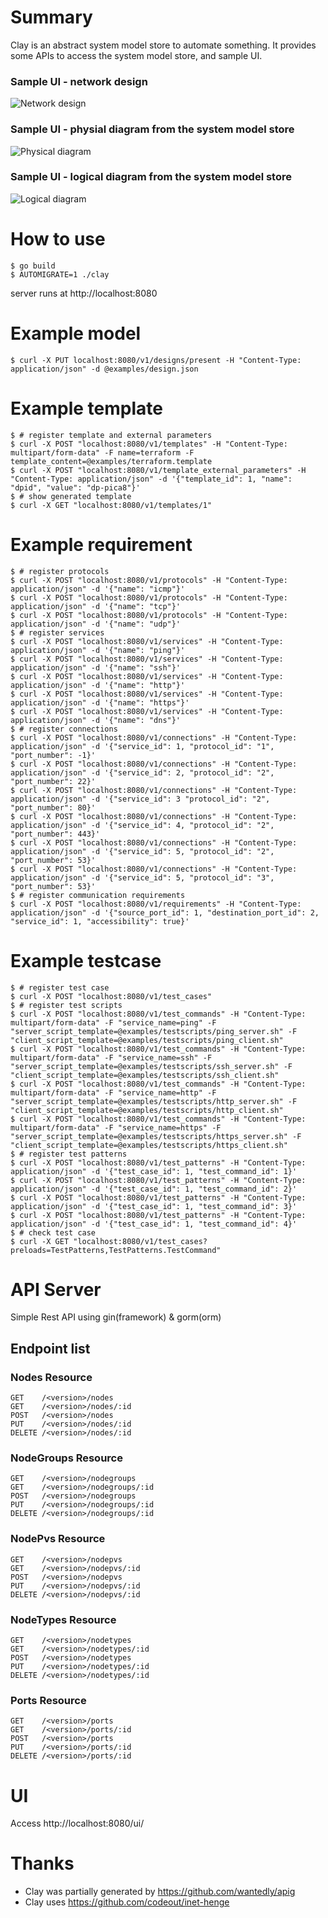 # Summary

Clay is an abstract system model store to automate something.
It provides some APIs to access the system model store, and sample UI.

### Sample UI - network design
![Network design](./images/sample1.png)

### Sample UI - physial diagram from the system model store
![Physical diagram](./images/sample2.png)

### Sample UI - logical diagram from the system model store
![Logical diagram](./images/sample3.png)

# How to use

```
$ go build
$ AUTOMIGRATE=1 ./clay
```
server runs at http://localhost:8080

# Example model

```
$ curl -X PUT localhost:8080/v1/designs/present -H "Content-Type: application/json" -d @examples/design.json
```

# Example template

```
$ # register template and external parameters
$ curl -X POST "localhost:8080/v1/templates" -H "Content-Type: multipart/form-data" -F name=terraform -F template_content=@examples/terraform.template
$ curl -X POST "localhost:8080/v1/template_external_parameters" -H "Content-Type: application/json" -d '{"template_id": 1, "name": "dpid", "value": "dp-pica8"}'
$ # show generated template
$ curl -X GET "localhost:8080/v1/templates/1"
```

# Example requirement

```
$ # register protocols
$ curl -X POST "localhost:8080/v1/protocols" -H "Content-Type: application/json" -d '{"name": "icmp"}'
$ curl -X POST "localhost:8080/v1/protocols" -H "Content-Type: application/json" -d '{"name": "tcp"}'
$ curl -X POST "localhost:8080/v1/protocols" -H "Content-Type: application/json" -d '{"name": "udp"}'
$ # register services
$ curl -X POST "localhost:8080/v1/services" -H "Content-Type: application/json" -d '{"name": "ping"}'
$ curl -X POST "localhost:8080/v1/services" -H "Content-Type: application/json" -d '{"name": "ssh"}'
$ curl -X POST "localhost:8080/v1/services" -H "Content-Type: application/json" -d '{"name": "http"}'
$ curl -X POST "localhost:8080/v1/services" -H "Content-Type: application/json" -d '{"name": "https"}'
$ curl -X POST "localhost:8080/v1/services" -H "Content-Type: application/json" -d '{"name": "dns"}'
$ # register connections
$ curl -X POST "localhost:8080/v1/connections" -H "Content-Type: application/json" -d '{"service_id": 1, "protocol_id": "1", "port_number": -1}'
$ curl -X POST "localhost:8080/v1/connections" -H "Content-Type: application/json" -d '{"service_id": 2, "protocol_id": "2", "port_number": 22}'
$ curl -X POST "localhost:8080/v1/connections" -H "Content-Type: application/json" -d '{"service_id": 3 "protocol_id": "2", "port_number": 80}'
$ curl -X POST "localhost:8080/v1/connections" -H "Content-Type: application/json" -d '{"service_id": 4, "protocol_id": "2", "port_number": 443}'
$ curl -X POST "localhost:8080/v1/connections" -H "Content-Type: application/json" -d '{"service_id": 5, "protocol_id": "2", "port_number": 53}'
$ curl -X POST "localhost:8080/v1/connections" -H "Content-Type: application/json" -d '{"service_id": 5, "protocol_id": "3", "port_number": 53}'
$ # register communication requirements
$ curl -X POST "localhost:8080/v1/requirements" -H "Content-Type: application/json" -d '{"source_port_id": 1, "destination_port_id": 2, "service_id": 1, "accessibility": true}'
```

# Example testcase

```
$ # register test case
$ curl -X POST "localhost:8080/v1/test_cases"
$ # register test scripts
$ curl -X POST "localhost:8080/v1/test_commands" -H "Content-Type: multipart/form-data" -F "service_name=ping" -F "server_script_template=@examples/testscripts/ping_server.sh" -F "client_script_template=@examples/testscripts/ping_client.sh"
$ curl -X POST "localhost:8080/v1/test_commands" -H "Content-Type: multipart/form-data" -F "service_name=ssh" -F "server_script_template=@examples/testscripts/ssh_server.sh" -F "client_script_template=@examples/testscripts/ssh_client.sh"
$ curl -X POST "localhost:8080/v1/test_commands" -H "Content-Type: multipart/form-data" -F "service_name=http" -F "server_script_template=@examples/testscripts/http_server.sh" -F "client_script_template=@examples/testscripts/http_client.sh"
$ curl -X POST "localhost:8080/v1/test_commands" -H "Content-Type: multipart/form-data" -F "service_name=https" -F "server_script_template=@examples/testscripts/https_server.sh" -F "client_script_template=@examples/testscripts/https_client.sh"
$ # register test patterns
$ curl -X POST "localhost:8080/v1/test_patterns" -H "Content-Type: application/json" -d '{"test_case_id": 1, "test_command_id": 1}'
$ curl -X POST "localhost:8080/v1/test_patterns" -H "Content-Type: application/json" -d '{"test_case_id": 1, "test_command_id": 2}'
$ curl -X POST "localhost:8080/v1/test_patterns" -H "Content-Type: application/json" -d '{"test_case_id": 1, "test_command_id": 3}'
$ curl -X POST "localhost:8080/v1/test_patterns" -H "Content-Type: application/json" -d '{"test_case_id": 1, "test_command_id": 4}'
$ # check test case
$ curl -X GET "localhost:8080/v1/test_cases?preloads=TestPatterns,TestPatterns.TestCommand"
```

# API Server

Simple Rest API using gin(framework) & gorm(orm)

## Endpoint list

### Nodes Resource

```
GET    /<version>/nodes
GET    /<version>/nodes/:id
POST   /<version>/nodes
PUT    /<version>/nodes/:id
DELETE /<version>/nodes/:id
```

### NodeGroups Resource

```
GET    /<version>/nodegroups
GET    /<version>/nodegroups/:id
POST   /<version>/nodegroups
PUT    /<version>/nodegroups/:id
DELETE /<version>/nodegroups/:id
```

### NodePvs Resource

```
GET    /<version>/nodepvs
GET    /<version>/nodepvs/:id
POST   /<version>/nodepvs
PUT    /<version>/nodepvs/:id
DELETE /<version>/nodepvs/:id
```

### NodeTypes Resource

```
GET    /<version>/nodetypes
GET    /<version>/nodetypes/:id
POST   /<version>/nodetypes
PUT    /<version>/nodetypes/:id
DELETE /<version>/nodetypes/:id
```

### Ports Resource

```
GET    /<version>/ports
GET    /<version>/ports/:id
POST   /<version>/ports
PUT    /<version>/ports/:id
DELETE /<version>/ports/:id
```

# UI

Access http://localhost:8080/ui/

# Thanks

* Clay was partially generated by https://github.com/wantedly/apig
* Clay uses https://github.com/codeout/inet-henge
